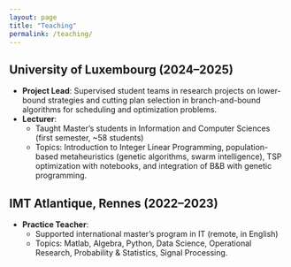 ```yaml
---
layout: page
title: "Teaching"
permalink: /teaching/
---
```



## University of Luxembourg (2024–2025)

- **Project Lead**: Supervised student teams in research projects on lower-bound strategies and cutting plan selection in branch-and-bound algorithms for scheduling and optimization problems.
- **Lecturer**:  
  - Taught Master’s students in Information and Computer Sciences (first semester, ~58 students)
  - Topics: Introduction to Integer Linear Programming, population-based metaheuristics (genetic algorithms, swarm intelligence), TSP optimization with notebooks, and integration of B&B with genetic programming.

## IMT Atlantique, Rennes (2022–2023)

- **Practice Teacher**:  
  - Supported international master’s program in IT (remote, in English)
  - Topics: Matlab, Algebra, Python, Data Science, Operational Research, Probability & Statistics, Signal Processing.

